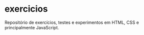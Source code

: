 # exercicios
Repositório de exercícios, testes e experimentos em HTML, CSS e principalmente JavaScript.
